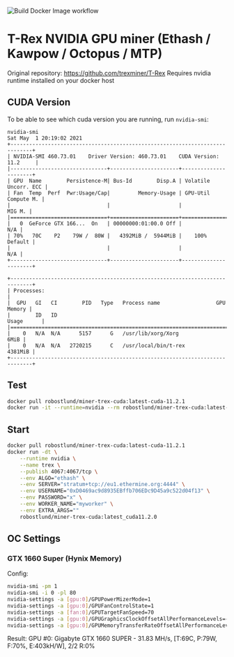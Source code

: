![Build Docker Image workflow](https://github.com/robinostlund/docker-miner-trex/actions/workflows/docker-build.yml/badge.svg)

# T-Rex NVIDIA GPU miner (Ethash / Kawpow / Octopus / MTP)
Original repository: https://github.com/trexminer/T-Rex
Requires nvidia runtime installed on your docker host

## CUDA Version
To be able to see which cuda version you are running, run `nvidia-smi`:

```
nvidia-smi
Sat May  1 20:19:02 2021
+-----------------------------------------------------------------------------+
| NVIDIA-SMI 460.73.01    Driver Version: 460.73.01    CUDA Version: 11.2     |
|-------------------------------+----------------------+----------------------+
| GPU  Name        Persistence-M| Bus-Id        Disp.A | Volatile Uncorr. ECC |
| Fan  Temp  Perf  Pwr:Usage/Cap|         Memory-Usage | GPU-Util  Compute M. |
|                               |                      |               MIG M. |
|===============================+======================+======================|
|   0  GeForce GTX 166...  On   | 00000000:01:00.0 Off |                  N/A |
| 70%   70C    P2    79W /  80W |   4392MiB /  5944MiB |    100%      Default |
|                               |                      |                  N/A |
+-------------------------------+----------------------+----------------------+

+-----------------------------------------------------------------------------+
| Processes:                                                                  |
|  GPU   GI   CI        PID   Type   Process name                  GPU Memory |
|        ID   ID                                                   Usage      |
|=============================================================================|
|    0   N/A  N/A      5157      G   /usr/lib/xorg/Xorg                  6MiB |
|    0   N/A  N/A   2720215      C   /usr/local/bin/t-rex             4381MiB |
+-----------------------------------------------------------------------------+
```

## Test
```sh
docker pull robostlund/miner-trex-cuda:latest-cuda-11.2.1
docker run -it --runtime=nvidia --rm robostlund/miner-trex-cuda:latest-cuda-11.2.1 t-rex --help
```

## Start
```sh
docker pull robostlund/miner-trex-cuda:latest-cuda-11.2.1
docker run -dt \
    --runtime nvidia \
    --name trex \
    --publish 4067:4067/tcp \
    --env ALGO="ethash" \
    --env SERVER="stratum+tcp://eu1.ethermine.org:4444" \
    --env USERNAME="0xD0469ac9d8935EBffb706EDc9D45a9c522d04f13" \
    --env PASSWORD="x" \
    --env WORKER_NAME="myworker" \
    --env EXTRA_ARGS=""
    robostlund/miner-trex-cuda:latest_cuda11.2.0
```

## OC Settings
### GTX 1660 Super (Hynix Memory)
Config: 
```sh
nvidia-smi -pm 1
nvidia-smi -i 0 -pl 80
nvidia-settings -a [gpu:0]/GPUPowerMizerMode=1
nvidia-settings -a [gpu:0]/GPUFanControlState=1
nvidia-settings -a [fan:0]/GPUTargetFanSpeed=70
nvidia-settings -a [gpu:0]/GPUGraphicsClockOffsetAllPerformanceLevels=-200
nvidia-settings -a [gpu:0]/GPUMemoryTransferRateOffsetAllPerformanceLevels=-1004
```
Result: GPU #0: Gigabyte GTX 1660 SUPER - 31.83 MH/s, [T:69C, P:79W, F:70%, E:403kH/W], 2/2 R:0%